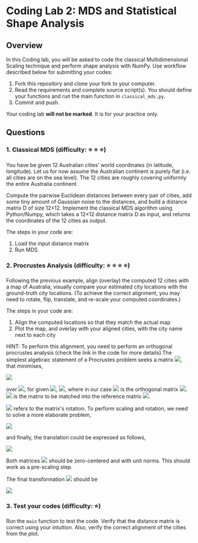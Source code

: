 # Coding Lab 2: MDS and Statistical Shape Analysis

## Overview

In this Coding lab, you will be asked to code the classical Multidimensional Scaling technique and perform shape analysis with NumPy. Use workflow described below for submitting your codes:
1. Fork this repository and clone your fork to your computer.
2. Read the requirements and complete source script(s). You should define your functions and run the main function in `classical_mds.py`.
3. Commit and push.

Your coding lab **will not be marked**. It is for your practice only.

## Questions

### 1. Classical MDS (difficulty: :star: :star: :star:)

You have be given 12 Australian cities’ world coordinates (in latitude, longitude). Let us for now assume the Australian continent is purely flat (i.e. all cities are on the sea level). The 12 cities are roughly covering uniformly the entire Australia continent.

Compute the pairwise Euclidean distances between every pair of cities, add some tiny amount of Gaussian noise to the distances, and build a distance matrix D of size 12×12. Implement the classical MDS algorithm using Python/Numpy, which takes a 12×12 distance matrix D as input, and returns the coordinates of the 12 cities as output.

The steps in your code are:
1. Load the input distance matrix
2. Run MDS

### 2. Procrustes Analysis (difficulty: :star: :star: :star: :star:)

Following the previous example, align (overlay) the computed 12 cities with a map of Australia, visually compare your estimated city locations with the ground-truth city locations. (To achieve the correct alignment, you may need to rotate, flip, translate, and re-scale your computed coordinates.)

The steps in your code are:
1. Align the computed locations so that they match the actual map
2. Plot the map, and overlay with your aligned cities, with the city name next to each city

HINT: To perform this alignment, you need to perform an orthogonal procrustes analysis (check the link in the code for more details).The simplest algebraic statement of a Procrustes problem seeks a matrix <img src="https://render.githubusercontent.com/render/math?math=T">, that minimises,

<img src="https://render.githubusercontent.com/render/math?math=Q^{opt}=\arg_{\{Q|Q^{-1}=Q^T\}}\min\||X_1Q - X_2||^2_F">

over <img src="https://render.githubusercontent.com/render/math?math=Q\in R^{p_1xp_2}">, for given <img src="https://render.githubusercontent.com/render/math?math=X_1\in R^{nxp_1}">, <img src="https://render.githubusercontent.com/render/math?math=X_2\in R^{nxp_2}">, where in our case <img src="https://render.githubusercontent.com/render/math?math=T"> is the orthogonal matrix <img src="https://render.githubusercontent.com/render/math?math=Q">. <img src="https://render.githubusercontent.com/render/math?math=X_1"> is the matrix to be matched into the reference matrix <img src="https://render.githubusercontent.com/render/math?math=X_2">.

<img src="https://render.githubusercontent.com/render/math?math=Q"> refers to the matrix's rotation. To perform scaling and rotation, we need to solve a more elaborate problem,

<img src="https://render.githubusercontent.com/render/math?math=(Q^{opt}, s^{opt}) =\arg_{\{(Q, s)|Q^{-1}=Q^T\}}\min\||sX_1Q - X_2||^2_F">

and finally, the translation could be expressed as follows,

<img src="https://render.githubusercontent.com/render/math?math=t = \mu_{X_2} - s^{opt} \mu_{X_1}Q^{opt}">

Both matrices <img src="https://render.githubusercontent.com/render/math?math=X_1, X_2"> should be zero-centered and with unit norms. This should work as a pre-scaling step.

The final transformation <img src="https://render.githubusercontent.com/render/math?math=Z"> should be

<img src="https://render.githubusercontent.com/render/math?math=Z = sX_1 Q + t">

### 3. Test your codes (difficulty: :star:)

Run the `main` function to test the code. Verify that the distance matrix is correct using your intuition. Also, verify the correct alignment of the cities from the plot.
